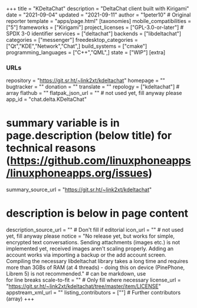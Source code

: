 +++
title = "KDeltaChat"
description = "DeltaChat client built with Kirigami"
date = "2021-09-04"
updated = "2021-09-11"
author = "1peter10" # Original reporter
template = "apps/page.html"
[taxonomies]
mobile_compatibilities = ["5"]
frameworks = ["Kirigami"]
project_licenses = ["GPL-3.0-or-later"] # SPDX 3-0 identifier
services = ["deltachat"] 
backends = ["libdeltachat"] 
categories = ["messenger"]
freedesktop_categories = ["Qt","KDE","Network","Chat",]
build_systems = ["cmake"]
programming_languages = ["C++","QML",]
state = ["WIP"]
[extra]
### URLs
repository = "https://git.sr.ht/~link2xt/kdeltachat"
homepage = ""
bugtracker = ""
donation = ""
translate = ""
repology = ["kdeltachat"] # array
flathub = ""
flatpak_json_url = "" # not used yet, fill anyway please
app_id = "chat.delta.KDeltaChat"
# summary variable is in page.description (below title) for technical reasons (https://github.com/linuxphoneapps/linuxphoneapps.org/issues)
summary_source_url = "https://git.sr.ht/~link2xt/kdeltachat"
# description is below in page content
description_source_url = "" # Don't fill if editorial
icon_url = "" # not used yet, fill anyway please
notice = "No release yet, but works for simple, encrypted text conversations. Sending attachments (images etc.) is not implemented yet, received images aren't scaling properly. Adding an account works via importing a backup or the add account screen. <br> Compiling the necessary libdeltachat library takes a long time and requires more than 3GBs of RAM (at 4 threads) - doing this on device (PinePhone, Librem 5) is not recommended." # can be markdown, use <br> for line breaks
scale-to-fit = "" # Only fill where necessary
license_url = "https://git.sr.ht/~link2xt/kdeltachat/tree/master/item/LICENSE"
appstream_xml_url = ""
listing_contributors = [""] # Further contributors (array)
+++
